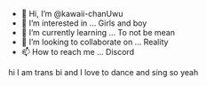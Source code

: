 - 👋 Hi, I’m @kawaii-chanUwu
- 👀 I’m interested in ... Girls and boy
- 🌱 I’m currently learning ... To not be mean
- 💞️ I’m looking to collaborate on ... Reality
- 📫 How to reach me ... Discord


<!---
kawaii-chanUwu/kawaii-chanUwu is a ✨ special ✨ repository because its `README.md` (this file) appears on your GitHub profile.
You can click the Preview link to take a look at your changes.
---> hi I am trans bi and I love to dance and sing so yeah
